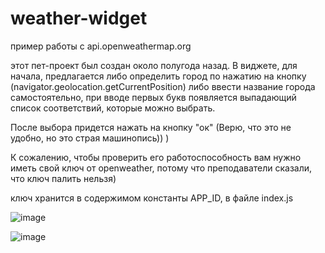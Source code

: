 # weather-widget
пример работы с api.openweathermap.org

этот пет-проект был создан около полугода назад. 
В виджете, для начала, предлагается либо определить город по нажатию на кнопку (navigator.geolocation.getCurrentPosition) либо ввести название города самостоятельно, при вводе первых букв появляется выпадающий список соответствий, которые можно выбрать.

После выбора придется нажать на кнопку "ок" (Верю, что это не удобно, но это страя машинопись)) )

К сожалению, чтобы проверить его работоспособность вам нужно иметь свой ключ от openweather, потому что преподаватели сказали, что ключ палить нельзя)

ключ хранится в содержимом константы APP_ID, в файле index.js

![image](https://user-images.githubusercontent.com/102058870/191312413-b7142b76-b998-45d0-93b7-0ae5657a4d4a.png)

![image](https://user-images.githubusercontent.com/102058870/191313472-1abb4d4e-e381-4017-bbe2-86ef40670111.png)
